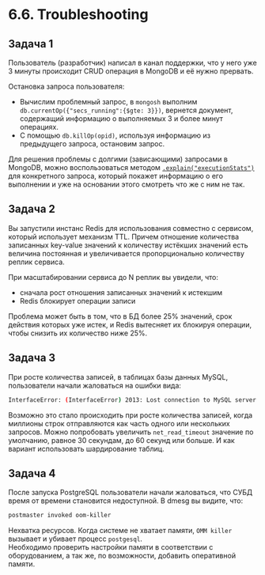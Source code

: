 # 6.6. Troubleshooting  

## Задача 1  

   Пользователь (разработчик) написал в канал поддержки, что у него уже 3 минуты происходит CRUD операция в MongoDB и
   её нужно прервать.  
   
   Остановка запроса пользователя:  
   * Вычислим проблемный запрос, в `mongosh` выполним `db.currentOp({"secs_running":{$gte: 3}})`, вернется документ,
     содержащий информацию о выполняемых 3 и более минут операциях.
   * С помощью `db.killOp(opid)`, используя информацию из предыдущего запроса, остановим запрос.  
   
   Для решения проблемы с долгими (зависающими) запросами в MongoDB, можно воспользоваться методом 
   [`.explain("executionStats")`](https://docs.mongodb.com/manual/tutorial/analyze-query-plan/) для конкретного запроса,
   который покажет информацию о его выполнении и уже на основании этого смотреть что же с ним не так.  
   
## Задача 2  

   Вы запустили инстанс Redis для использования совместно с сервисом, который использует механизм TTL. Причем отношение
   количества записанных key-value значений к количеству истёкших значений есть величина постоянная и увеличивается 
   пропорционально количеству реплик сервиса.

   При масштабировании сервиса до N реплик вы увидели, что:

   * сначала рост отношения записанных значений к истекшим
   * Redis блокирует операции записи  

   Проблема может быть в том, что в БД более 25% значений, срок действия которых уже истек, и Redis вытесняет их 
   блокируя операции, чтобы снизить их количество ниже 25%.  
   
## Задача 3  

   При росте количества записей, в таблицах базы данных MySQL, пользователи начали жаловаться на ошибки вида:  
   ```bash
   InterfaceError: (InterfaceError) 2013: Lost connection to MySQL server during query u'SELECT..... '
   ```
   Возможно это стало происходить при росте количества записей, когда миллионы строк отправляются как часть одного или 
   нескольких запросов. Можно попробовать увеличить `net_read_timeout` значение по умолчанию, равное 30 секундам, до 60 
   секунд или больше. И как вариант использовать шардирование таблиц.  
   
## Задача 4  

   После запуска PostgreSQL пользователи начали жаловаться, что СУБД время от времени становится недоступной. В dmesg 
   вы видите, что:  
   ```bash
   postmaster invoked oom-killer
   ```
   Нехватка ресурсов. Когда системе не хватает памяти, `OMM killer` вызывает и убивает процесс `postgesql`.  
   Необходимо проверить настройки памяти в соответствии с оборудованием, а так же, по возможности, добавить оперативной 
   памяти.  